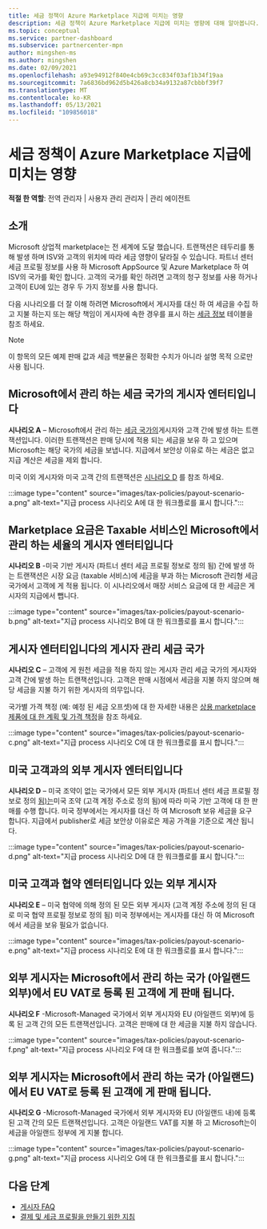 ```yaml
---
title: 세금 정책이 Azure Marketplace 지급에 미치는 영향
description: 세금 정책이 Azure Marketplace 지급에 미치는 영향에 대해 알아봅니다.
ms.topic: conceptual
ms.service: partner-dashboard
ms.subservice: partnercenter-mpn
author: mingshen-ms
ms.author: mingshen
ms.date: 02/09/2021
ms.openlocfilehash: a93e94912f840e4cb69c3cc834f03af1b34f19aa
ms.sourcegitcommit: 7a6836bd962d5b426a8cb34a9132a87cbbbf39f7
ms.translationtype: MT
ms.contentlocale: ko-KR
ms.lasthandoff: 05/13/2021
ms.locfileid: "109856018"
---
```

# <a name="how-tax-policies-affect-payout-for-azure-marketplace"></a>세금 정책이 Azure Marketplace 지급에 미치는 영향

**적절 한 역할**: 전역 관리자 | 사용자 관리 관리자 | 관리 에이전트

## <a name="introduction"></a>소개

Microsoft 상업적 marketplace는 전 세계에 도달 했습니다. 트랜잭션은 테두리를 통해 발생 하며 ISV와 고객의 위치에 따라 세금 영향이 달라질 수 있습니다. 파트너 센터 세금 프로필 정보를 사용 하 Microsoft AppSource 및 Azure Marketplace 하 여 ISV의 국가를 확인 합니다. 고객의 국가를 확인 하려면 고객의 청구 정보를 사용 하거나 고객이 EU에 있는 경우 두 가지 정보를 사용 합니다.

다음 시나리오를 더 잘 이해 하려면 Microsoft에서 게시자를 대신 하 여 세금을 수집 하 고 지불 하는지 또는 해당 책임이 게시자에 속한 경우를 표시 하는 [세금 정보](tax-details-marketplace.md) 테이블을 참조 하세요.

> [!NOTE]
> 이 항목의 모든 예제 판매 값과 세금 백분율은 정확한 수치가 아니라 설명 목적 으로만 사용 됩니다.

## <a name="publisher-transacts-in-microsoft-managed-tax-country"></a>Microsoft에서 관리 하는 세금 국가의 게시자 엔터티입니다

**시나리오 A** – Microsoft에서 관리 하는 [세금 국가의](tax-details-marketplace.md#microsoft-managed-countries)게시자와 고객 간에 발생 하는 트랜잭션입니다. 이러한 트랜잭션은 판매 당시에 적용 되는 세금을 보유 하 고 있으며 Microsoft는 해당 국가의 세금을 보냅니다. 지급에서 보안상 이유로 하는 세금은 없고 지급 계산은 세금을 제외 합니다.

미국 이외 게시자와 미국 고객 간의 트랜잭션은 [시나리오 D](#foreign-publisher-transacts-with-us-customer) 를 참조 하세요.

:::image type="content" source="images/tax-policies/payout-scenario-a.png" alt-text="지급 process 시나리오 A에 대 한 워크플로를 표시 합니다.":::

## <a name="publisher-transacts-in-microsoft-managed-tax-country-where-marketplace-fee-is-taxable-service"></a>Marketplace 요금은 Taxable 서비스인 Microsoft에서 관리 하는 세율의 게시자 엔터티입니다

**시나리오 B** -미국 기반 게시자 (파트너 센터 세금 프로필 정보로 정의 됨) 간에 발생 하는 트랜잭션은 시장 요금 (taxable 서비스)에 세금을 부과 하는 Microsoft 관리형 세금 국가에서 고객에 게 적용 됩니다. 이 시나리오에서 매장 서비스 요금에 대 한 세금은 게시자의 지급에서 뺍니다.

:::image type="content" source="images/tax-policies/payout-scenario-b.png" alt-text="지급 process 시나리오 B에 대 한 워크플로를 표시 합니다.":::

## <a name="publisher-transacts-in-publisher-managed-tax-country"></a>게시자 엔터티입니다의 게시자 관리 세금 국가

**시나리오 C** – 고객에 게 원천 세금을 적용 하지 않는 게시자 관리 세금 국가의 게시자와 고객 간에 발생 하는 트랜잭션입니다. 고객은 판매 시점에서 세금을 지불 하지 않으며 해당 세금을 지불 하기 위한 게시자의 의무입니다.

국가별 가격 책정 (예: 예정 된 세금 오프셋)에 대 한 자세한 내용은 [상용 marketplace 제품에 대 한 계획 및 가격 책정](/azure/marketplace/plans-pricing#custom-prices)을 참조 하세요.

:::image type="content" source="images/tax-policies/payout-scenario-c.png" alt-text="지급 process 시나리오 C에 대 한 워크플로를 표시 합니다.":::

## <a name="foreign-publisher-transacts-with-us-customer"></a>미국 고객과의 외부 게시자 엔터티입니다

**시나리오 D** – 미국 조약이 없는 국가에서 모든 외부 게시자 (파트너 센터 세금 프로필 정보로 정의 [됨)는](#foreign-publisher-with-a-treaty-transacts-with-us-customer)미국 조약 (고객 계정 주소로 정의 됨)에 따라 미국 기반 고객에 대 한 판매를 수행 합니다. 미국 정부에서는 게시자를 대신 하 여 Microsoft 보유 세금을 요구 합니다. 지급에서 publisher로 세금 보안상 이유로은 제공 가격을 기준으로 계산 됩니다.

:::image type="content" source="images/tax-policies/payout-scenario-d.png" alt-text="지급 process 시나리오 D에 대 한 워크플로를 표시 합니다.":::

## <a name="foreign-publisher-with-a-treaty-transacts-with-us-customer"></a>미국 고객과 협약 엔터티입니다 있는 외부 게시자

**시나리오 E** – 미국 협약에 의해 정의 된 모든 외부 게시자 (고객 계정 주소에 정의 된 대로 미국 협약 프로필 정보로 정의 됨) 미국 정부에서는 게시자를 대신 하 여 Microsoft에서 세금을 보유 필요가 없습니다.

:::image type="content" source="images/tax-policies/payout-scenario-e.png" alt-text="지급 process 시나리오 E에 대 한 워크플로를 표시 합니다.":::

## <a name="foreign-publisher-sells-to-an-eu-vat-registered-customer-in-a-microsoft-managed-country-outside-ireland"></a>외부 게시자는 Microsoft에서 관리 하는 국가 (아일랜드 외부)에서 EU VAT로 등록 된 고객에 게 판매 됩니다.

**시나리오 F** -Microsoft-Managed 국가에서 외부 게시자와 EU (아일랜드 외부)에 등록 된 고객 간의 모든 트랜잭션입니다. 고객은 판매에 대 한 세금을 지불 하지 않습니다.

:::image type="content" source="images/tax-policies/payout-scenario-f.png" alt-text="지급 process 시나리오 F에 대 한 워크플로를 보여 줍니다.":::

## <a name="foreign-publisher-sells-to-an-eu-vat-registered-customer-in-a-microsoft-managed-country-in-ireland"></a>외부 게시자는 Microsoft에서 관리 하는 국가 (아일랜드)에서 EU VAT로 등록 된 고객에 게 판매 됩니다.

**시나리오 G** -Microsoft-Managed 국가에서 외부 게시자와 EU (아일랜드 내)에 등록 된 고객 간의 모든 트랜잭션입니다. 고객은 아일랜드 VAT를 지불 하 고 Microsoft는이 세금을 아일랜드 정부에 게 지불 합니다.

:::image type="content" source="images/tax-policies/payout-scenario-g.png" alt-text="지급 process 시나리오 G에 대 한 워크플로를 표시 합니다.":::

## <a name="next-steps"></a>다음 단계

- [게시자 FAQ](/azure/marketplace/marketplace-faq-publisher-guide)
- [결제 및 세금 프로필을 만들기 위한 지침](./set-up-your-payout-account.md?context=%2fazure%2fmarketplace%2fcontext%2fcontext#create-a-payment-profile)